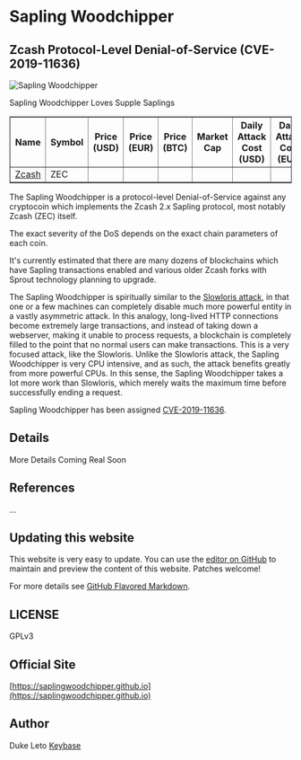 # Sapling Woodchipper

## Zcash Protocol-Level Denial-of-Service (CVE-2019-11636)

![Sapling Woodchipper](https://saplingwoodchipper.github.io/sapling-woodchipper.png)

<script src="https://cdnjs.cloudflare.com/ajax/libs/jquery/3.4.1/jquery.js"> </script>
<script>
    $( document ).ready(function() {
        $.ajax({
            url: "https://api.coingecko.com/api/v3/simple/price?ids=zcash&vs_currencies=BTC%2CUSD%2CEUR&include_market_cap=true&include_24hr_vol=true",
            type: "GET",
            dataType : "json",
        })
        .done(function( json ) {
            console.log(json);
            $('#zecpriceusd').html( "$" + json.zcash.usd.toFixed(2) );
            $('#zecpriceeur').html( "$" + json.zcash.eur.toFixed(2) );
            $('#zecpricebtc').html( json.zcash.btc.toFixed(4) + " BTC" );
            $('#zecmcap').html( "$" + Math.round( json.zcash.usd_market_cap / 1000000 ) + "M" );
            $('#zeccostusd').html( "$" + (json.zcash.usd * 0.0001 * 576).toFixed(2) );
            $('#zeccosteur').html( (json.zcash.eur * 0.0001 * 576).toFixed(2) + " EUR" );
            $('#zeccostbtc').html( (json.zcash.btc * 0.0001 * 576).toFixed(8) + " BTC" );
        })
        .fail(function( xhr, status, errorThrown ) {
            alert( "Ooops, error talking to Coingecko!");
            console.log( "Error: " + errorThrown );
            console.log( "Status: " + status );
            console.dir( xhr );
        })
        .always(function( xhr, status ) {
            console.log("Finished!");
        });
    });
</script>
Sapling Woodchipper Loves Supple Saplings

<table border=1>
<tr>
<th>Name</th>
<th>Symbol</th>
<th>Price (USD)</th>
<th>Price (EUR)</th>
<th>Price (BTC)</th>
<th>Market Cap</th>
<th>Daily Attack Cost (USD)</th>
<th>Daily Attack Cost (EUR)</th>
<th>Daily Attack Cost (BTC)</th>
</tr>
<tr>
    <td><a href="https://z.cash">Zcash</a></td>
    <td>ZEC</td>
    <td id="zecpriceusd"></td>
    <td id="zecpriceeur"></td>
    <td id="zecpricebtc"></td>
    <td id="zecmcap"></td>
    <td id="zeccostusd"></td>
    <td id="zeccosteur"></td>
    <td id="zeccostbtc"></td>
</tr>
</table>


The Sapling Woodchipper is a protocol-level Denial-of-Service against any
cryptocoin which implements the Zcash 2.x Sapling protocol, most notably Zcash
(ZEC) itself.

The exact severity of the DoS depends on the exact chain parameters of each
coin.

It's currently estimated that there are many dozens of blockchains which have
Sapling transactions enabled and various older Zcash forks with Sprout
technology planning to upgrade.

The Sapling Woodchipper is spiritually similar to the
[Slowloris attack](https://en.wikipedia.org/wiki/Slowloris_(computer_security)),
in that one or a few machines can completely disable much more powerful entity
in a vastly asymmetric attack. In this analogy, long-lived HTTP connections
become extremely large transactions, and instead of taking down a webserver,
making it unable to process requests, a blockchain is completely filled to the
point that no normal users can make transactions. This is a very focused
attack, like the Slowloris. Unlike the Slowloris attack, the Sapling
Woodchipper is very CPU intensive, and as such, the attack benefits greatly
from more powerful CPUs. In this sense, the Sapling Woodchipper takes a lot
more work than Slowloris, which merely waits the maximum time before
successfully ending a request.

Sapling Woodchipper has been assigned [CVE-2019-11636](https://nvd.nist.gov/vuln/detail/CVE-2019-11636).

## Details

More Details Coming Real Soon 

## References

...

## Updating this website

This website is very easy to update. You can use the [editor on GitHub](https://github.com/saplingwoodchipper/saplingwoodchipper.github.io/edit/master/README.md) to maintain and preview the content of this website. Patches welcome!

For more details see [GitHub Flavored Markdown](https://guides.github.com/features/mastering-markdown/).

## LICENSE

GPLv3

## Official Site

[https://saplingwoodchipper.github.io](https://saplingwoodchipper.github.io)

## Author

Duke Leto [Keybase](https://keybase.io/dukeleto)
